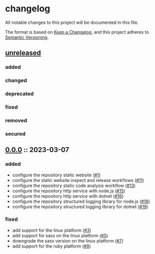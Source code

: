# changelog

All notable changes to this project will be documented in this file.

The format is based on [Keep a Changelog][changelog],
and this project adheres to [Semantic Versioning][semver].

## [unreleased]

### added

### changed

### deprecated

### fixed

### removed

### secured

## [0.0.0] :: 2023-03-07

### added

- configure the repository static website ([#1](https://github.com/derftx/casita/issues/1))
- configure the static website inspect and release workflows ([#11](https://github.com/derftx/casita/issues/11))
- configure the repository static code analysis workflow ([#13](https://github.com/derftx/casita/issues/13))
- configure the repository http service with node.js ([#15](https://github.com/derftx/casita/issues/15))
- configure the repository http service with dotnet ([#16](https://github.com/derftx/casita/issues/16))
- configure the repository structured logging library for node.js ([#18](https://github.com/derftx/casita/issues/18))
- configure the repository structured logging library for dotnet ([#19](https://github.com/derftx/casita/issues/19))

### fixed

- add support for the linux platform ([#3](https://github.com/derftx/casita/issues/3))
- add support for sass on the linux platform ([#5](https://github.com/derftx/casita/issues/5))
- downgrade the sass version on the linux platform ([#7](https://github.com/derftx/casita/issues/7))
- add support for the ruby platform ([#9](https://github.com/derftx/casita/issues/9))

[0.0.0]: https://github.com/derftx/casita/commits/0.0.0
[changelog]: https://keepachangelog.com/en/1.0.0
[semver]: https://semver.org/spec/v2.0.0.html
[unreleased]: https://github.com/derftx/casita

